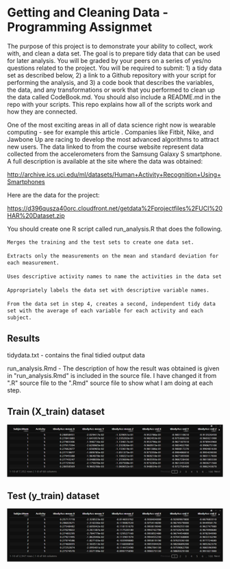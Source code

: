# Getting and Cleaning Data - Programming Assignmet

The purpose of this project is to demonstrate your ability to collect, work with, and clean a data set. The goal is to prepare tidy data that can be used for later analysis. You will be graded by your peers on a series of yes/no questions related to the project. You will be required to submit: 1) a tidy data set as described below, 2) a link to a Github repository with your script for performing the analysis, and 3) a code book that describes the variables, the data, and any transformations or work that you performed to clean up the data called CodeBook.md. You should also include a README.md in the repo with your scripts. This repo explains how all of the scripts work and how they are connected.

One of the most exciting areas in all of data science right now is wearable computing - see for example this article . Companies like Fitbit, Nike, and Jawbone Up are racing to develop the most advanced algorithms to attract new users. The data linked to from the course website represent data collected from the accelerometers from the Samsung Galaxy S smartphone. A full description is available at the site where the data was obtained:

http://archive.ics.uci.edu/ml/datasets/Human+Activity+Recognition+Using+Smartphones 

Here are the data for the project:

 https://d396qusza40orc.cloudfront.net/getdata%2Fprojectfiles%2FUCI%20HAR%20Dataset.zip  

You should create one R script called run_analysis.R that does the following. 

    Merges the training and the test sets to create one data set.

    Extracts only the measurements on the mean and standard deviation for each measurement. 

    Uses descriptive activity names to name the activities in the data set

    Appropriately labels the data set with descriptive variable names. 

    From the data set in step 4, creates a second, independent tidy data set with the average of each variable for each activity and each subject.
    
## Results

tidydata.txt - contains the final tidied output data

run_analysis.Rmd - The description of how the result was obtained is given in "run_analysis.Rmd" is included in the source file. I have changed it from ".R" source file to the ".Rmd" source file to show what I am doing at each step.

## Train (X_train) dataset
![X-rain Data](https://github.com/edaaydinea/datasciencecoursera/blob/master/Programming%20Assignment/train_data.png)

## Test (y_train) dataset
![y_train Data](https://github.com/edaaydinea/datasciencecoursera/blob/master/Programming%20Assignment/test_data.png)

